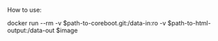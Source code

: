 How to use:

docker run --rm -v $path-to-coreboot.git:/data-in:ro -v $path-to-html-output:/data-out $image
